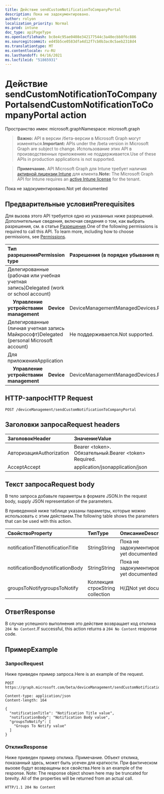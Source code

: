 ```yaml
---
title: Действие sendCustomNotificationToCompanyPortal
description: Пока не задокументировано.
author: rolyon
localization_priority: Normal
ms.prod: intune
doc_type: apiPageType
ms.openlocfilehash: bc8e4c95ae0408e342177544c3a40ecbb8f6c886
ms.sourcegitcommit: ed45b5ce0583dfa4d12f7cb0b3ac0c5aeb2318d4
ms.translationtype: MT
ms.contentlocale: ru-RU
ms.lasthandoff: 04/16/2021
ms.locfileid: "51865931"
---
```

# <a name="sendcustomnotificationtocompanyportal-action"></a><span data-ttu-id="2eb61-103">Действие sendCustomNotificationToCompanyPortal</span><span class="sxs-lookup"><span data-stu-id="2eb61-103">sendCustomNotificationToCompanyPortal action</span></span>

<span data-ttu-id="2eb61-104">Пространство имен: microsoft.graph</span><span class="sxs-lookup"><span data-stu-id="2eb61-104">Namespace: microsoft.graph</span></span>

> <span data-ttu-id="2eb61-105">**Важно:** API в версии /бета-версии в Microsoft Graph могут изменяться.</span><span class="sxs-lookup"><span data-stu-id="2eb61-105">**Important:** APIs under the /beta version in Microsoft Graph are subject to change.</span></span> <span data-ttu-id="2eb61-106">Использование этих API в производственных приложениях не поддерживается.</span><span class="sxs-lookup"><span data-stu-id="2eb61-106">Use of these APIs in production applications is not supported.</span></span>

> <span data-ttu-id="2eb61-107">**Примечание.** API Microsoft Graph для Intune требует наличия [активной лицензии Intune](https://go.microsoft.com/fwlink/?linkid=839381) для клиента.</span><span class="sxs-lookup"><span data-stu-id="2eb61-107">**Note:** The Microsoft Graph API for Intune requires an [active Intune license](https://go.microsoft.com/fwlink/?linkid=839381) for the tenant.</span></span>

<span data-ttu-id="2eb61-108">Пока не задокументировано.</span><span class="sxs-lookup"><span data-stu-id="2eb61-108">Not yet documented</span></span>
## <a name="prerequisites"></a><span data-ttu-id="2eb61-109">Предварительные условия</span><span class="sxs-lookup"><span data-stu-id="2eb61-109">Prerequisites</span></span>
<span data-ttu-id="2eb61-p102">Для вызова этого API требуется одно из указанных ниже разрешений. Дополнительные сведения, включая сведения о том, как выбрать разрешения, см. в статье [Разрешения](/graph/permissions-reference).</span><span class="sxs-lookup"><span data-stu-id="2eb61-p102">One of the following permissions is required to call this API. To learn more, including how to choose permissions, see [Permissions](/graph/permissions-reference).</span></span>

|<span data-ttu-id="2eb61-112">Тип разрешения</span><span class="sxs-lookup"><span data-stu-id="2eb61-112">Permission type</span></span>|<span data-ttu-id="2eb61-113">Разрешения (в порядке убывания привилегий)</span><span class="sxs-lookup"><span data-stu-id="2eb61-113">Permissions (from most to least privileged)</span></span>|
|:---|:---|
|<span data-ttu-id="2eb61-114">Делегированные (рабочая или учебная учетная запись)</span><span class="sxs-lookup"><span data-stu-id="2eb61-114">Delegated (work or school account)</span></span>||
| <span data-ttu-id="2eb61-115">&nbsp; &nbsp; **Управление устройствами**</span><span class="sxs-lookup"><span data-stu-id="2eb61-115">&nbsp; &nbsp; **Device management**</span></span> | <span data-ttu-id="2eb61-116">DeviceManagementManagedDevices.ReadWrite.All</span><span class="sxs-lookup"><span data-stu-id="2eb61-116">DeviceManagementManagedDevices.ReadWrite.All</span></span>|
|<span data-ttu-id="2eb61-117">Делегированные (личная учетная запись Майкрософт)</span><span class="sxs-lookup"><span data-stu-id="2eb61-117">Delegated (personal Microsoft account)</span></span>|<span data-ttu-id="2eb61-118">Не поддерживается.</span><span class="sxs-lookup"><span data-stu-id="2eb61-118">Not supported.</span></span>|
|<span data-ttu-id="2eb61-119">Для приложения</span><span class="sxs-lookup"><span data-stu-id="2eb61-119">Application</span></span>||
| <span data-ttu-id="2eb61-120">&nbsp; &nbsp; **Управление устройствами**</span><span class="sxs-lookup"><span data-stu-id="2eb61-120">&nbsp; &nbsp; **Device management**</span></span> | <span data-ttu-id="2eb61-121">DeviceManagementManagedDevices.ReadWrite.All</span><span class="sxs-lookup"><span data-stu-id="2eb61-121">DeviceManagementManagedDevices.ReadWrite.All</span></span>|
## <a name="http-request"></a><span data-ttu-id="2eb61-122">HTTP-запрос</span><span class="sxs-lookup"><span data-stu-id="2eb61-122">HTTP Request</span></span>
<!-- {
  "blockType": "ignored"
}
-->
``` http
POST /deviceManagement/sendCustomNotificationToCompanyPortal
```

## <a name="request-headers"></a><span data-ttu-id="2eb61-123">Заголовки запроса</span><span class="sxs-lookup"><span data-stu-id="2eb61-123">Request headers</span></span>
|<span data-ttu-id="2eb61-124">Заголовок</span><span class="sxs-lookup"><span data-stu-id="2eb61-124">Header</span></span>|<span data-ttu-id="2eb61-125">Значение</span><span class="sxs-lookup"><span data-stu-id="2eb61-125">Value</span></span>|
|:---|:---|
|<span data-ttu-id="2eb61-126">Авторизация</span><span class="sxs-lookup"><span data-stu-id="2eb61-126">Authorization</span></span>|<span data-ttu-id="2eb61-127">Bearer &lt;token&gt;. Обязательный.</span><span class="sxs-lookup"><span data-stu-id="2eb61-127">Bearer &lt;token&gt; Required.</span></span>|
|<span data-ttu-id="2eb61-128">Accept</span><span class="sxs-lookup"><span data-stu-id="2eb61-128">Accept</span></span>|<span data-ttu-id="2eb61-129">application/json</span><span class="sxs-lookup"><span data-stu-id="2eb61-129">application/json</span></span>|

## <a name="request-body"></a><span data-ttu-id="2eb61-130">Текст запроса</span><span class="sxs-lookup"><span data-stu-id="2eb61-130">Request body</span></span>
<span data-ttu-id="2eb61-131">В тело запроса добавьте параметры в формате JSON.</span><span class="sxs-lookup"><span data-stu-id="2eb61-131">In the request body, supply JSON representation of the parameters.</span></span>

<span data-ttu-id="2eb61-132">В приведенной ниже таблице указаны параметры, которые можно использовать с этим действием.</span><span class="sxs-lookup"><span data-stu-id="2eb61-132">The following table shows the parameters that can be used with this action.</span></span>

|<span data-ttu-id="2eb61-133">Свойство</span><span class="sxs-lookup"><span data-stu-id="2eb61-133">Property</span></span>|<span data-ttu-id="2eb61-134">Тип</span><span class="sxs-lookup"><span data-stu-id="2eb61-134">Type</span></span>|<span data-ttu-id="2eb61-135">Описание</span><span class="sxs-lookup"><span data-stu-id="2eb61-135">Description</span></span>|
|:---|:---|:---|
|<span data-ttu-id="2eb61-136">notificationTitle</span><span class="sxs-lookup"><span data-stu-id="2eb61-136">notificationTitle</span></span>|<span data-ttu-id="2eb61-137">String</span><span class="sxs-lookup"><span data-stu-id="2eb61-137">String</span></span>|<span data-ttu-id="2eb61-138">Пока не задокументировано.</span><span class="sxs-lookup"><span data-stu-id="2eb61-138">Not yet documented</span></span>|
|<span data-ttu-id="2eb61-139">notificationBody</span><span class="sxs-lookup"><span data-stu-id="2eb61-139">notificationBody</span></span>|<span data-ttu-id="2eb61-140">String</span><span class="sxs-lookup"><span data-stu-id="2eb61-140">String</span></span>|<span data-ttu-id="2eb61-141">Пока не задокументировано.</span><span class="sxs-lookup"><span data-stu-id="2eb61-141">Not yet documented</span></span>|
|<span data-ttu-id="2eb61-142">groupsToNotify</span><span class="sxs-lookup"><span data-stu-id="2eb61-142">groupsToNotify</span></span>|<span data-ttu-id="2eb61-143">Коллекция строк</span><span class="sxs-lookup"><span data-stu-id="2eb61-143">String collection</span></span>|<span data-ttu-id="2eb61-144">Н/Д</span><span class="sxs-lookup"><span data-stu-id="2eb61-144">Not yet documented</span></span>|



## <a name="response"></a><span data-ttu-id="2eb61-145">Ответ</span><span class="sxs-lookup"><span data-stu-id="2eb61-145">Response</span></span>
<span data-ttu-id="2eb61-146">В случае успешного выполнения это действие возвращает код отклика `204 No Content`.</span><span class="sxs-lookup"><span data-stu-id="2eb61-146">If successful, this action returns a `204 No Content` response code.</span></span>

## <a name="example"></a><span data-ttu-id="2eb61-147">Пример</span><span class="sxs-lookup"><span data-stu-id="2eb61-147">Example</span></span>
### <a name="request"></a><span data-ttu-id="2eb61-148">Запрос</span><span class="sxs-lookup"><span data-stu-id="2eb61-148">Request</span></span>
<span data-ttu-id="2eb61-149">Ниже приведен пример запроса.</span><span class="sxs-lookup"><span data-stu-id="2eb61-149">Here is an example of the request.</span></span>
``` http
POST https://graph.microsoft.com/beta/deviceManagement/sendCustomNotificationToCompanyPortal

Content-type: application/json
Content-length: 164

{
  "notificationTitle": "Notification Title value",
  "notificationBody": "Notification Body value",
  "groupsToNotify": [
    "Groups To Notify value"
  ]
}
```

### <a name="response"></a><span data-ttu-id="2eb61-150">Отклик</span><span class="sxs-lookup"><span data-stu-id="2eb61-150">Response</span></span>
<span data-ttu-id="2eb61-p103">Ниже приведен пример отклика. Примечание. Объект отклика, показанный здесь, может быть усечен для краткости. При фактическом вызове будут возвращены все свойства.</span><span class="sxs-lookup"><span data-stu-id="2eb61-p103">Here is an example of the response. Note: The response object shown here may be truncated for brevity. All of the properties will be returned from an actual call.</span></span>
``` http
HTTP/1.1 204 No Content
```













